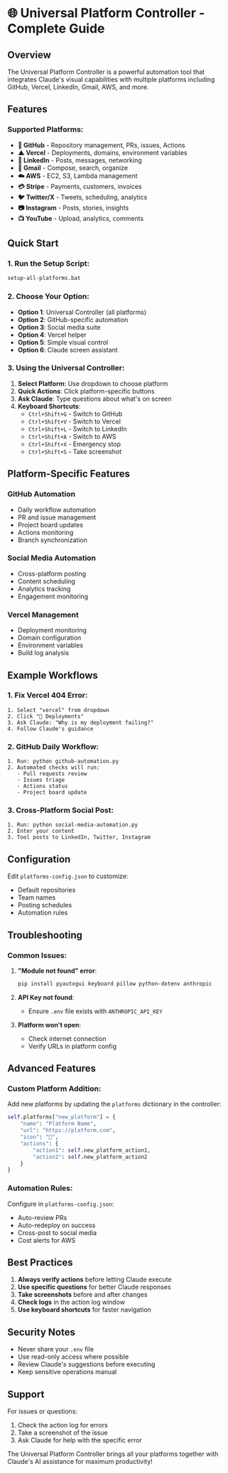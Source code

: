 # 🌐 Universal Platform Controller - Complete Guide

## Overview

The Universal Platform Controller is a powerful automation tool that integrates Claude's visual capabilities with multiple platforms including GitHub, Vercel, LinkedIn, Gmail, AWS, and more.

## Features

### Supported Platforms:
- **🐙 GitHub** - Repository management, PRs, issues, Actions
- **▲ Vercel** - Deployments, domains, environment variables
- **💼 LinkedIn** - Posts, messages, networking
- **📧 Gmail** - Compose, search, organize
- **☁️ AWS** - EC2, S3, Lambda management
- **💳 Stripe** - Payments, customers, invoices
- **🐦 Twitter/X** - Tweets, scheduling, analytics
- **📷 Instagram** - Posts, stories, insights
- **📺 YouTube** - Upload, analytics, comments

## Quick Start

### 1. Run the Setup Script:
```bash
setup-all-platforms.bat
```

### 2. Choose Your Option:
- **Option 1**: Universal Controller (all platforms)
- **Option 2**: GitHub-specific automation
- **Option 3**: Social media suite
- **Option 4**: Vercel helper
- **Option 5**: Simple visual control
- **Option 6**: Claude screen assistant

### 3. Using the Universal Controller:

1. **Select Platform**: Use dropdown to choose platform
2. **Quick Actions**: Click platform-specific buttons
3. **Ask Claude**: Type questions about what's on screen
4. **Keyboard Shortcuts**:
   - `Ctrl+Shift+G` - Switch to GitHub
   - `Ctrl+Shift+V` - Switch to Vercel
   - `Ctrl+Shift+L` - Switch to LinkedIn
   - `Ctrl+Shift+A` - Switch to AWS
   - `Ctrl+Shift+X` - Emergency stop
   - `Ctrl+Shift+S` - Take screenshot

## Platform-Specific Features

### GitHub Automation
- Daily workflow automation
- PR and issue management
- Project board updates
- Actions monitoring
- Branch synchronization

### Social Media Automation
- Cross-platform posting
- Content scheduling
- Analytics tracking
- Engagement monitoring

### Vercel Management
- Deployment monitoring
- Domain configuration
- Environment variables
- Build log analysis

## Example Workflows

### 1. Fix Vercel 404 Error:
```
1. Select "vercel" from dropdown
2. Click "🚀 Deployments"
3. Ask Claude: "Why is my deployment failing?"
4. Follow Claude's guidance
```

### 2. GitHub Daily Workflow:
```
1. Run: python github-automation.py
2. Automated checks will run:
   - Pull requests review
   - Issues triage
   - Actions status
   - Project board update
```

### 3. Cross-Platform Social Post:
```
1. Run: python social-media-automation.py
2. Enter your content
3. Tool posts to LinkedIn, Twitter, Instagram
```

## Configuration

Edit `platforms-config.json` to customize:
- Default repositories
- Team names
- Posting schedules
- Automation rules

## Troubleshooting

### Common Issues:

1. **"Module not found" error**:
   ```bash
   pip install pyautogui keyboard pillow python-dotenv anthropic
   ```

2. **API Key not found**:
   - Ensure `.env` file exists with `ANTHROPIC_API_KEY`

3. **Platform won't open**:
   - Check internet connection
   - Verify URLs in platform config

## Advanced Features

### Custom Platform Addition:
Add new platforms by updating the `platforms` dictionary in the controller:

```python
self.platforms["new_platform"] = {
    "name": "Platform Name",
    "url": "https://platform.com",
    "icon": "🎯",
    "actions": {
        "action1": self.new_platform_action1,
        "action2": self.new_platform_action2
    }
}
```

### Automation Rules:
Configure in `platforms-config.json`:
- Auto-review PRs
- Auto-redeploy on success
- Cross-post to social media
- Cost alerts for AWS

## Best Practices

1. **Always verify actions** before letting Claude execute
2. **Use specific questions** for better Claude responses
3. **Take screenshots** before and after changes
4. **Check logs** in the action log window
5. **Use keyboard shortcuts** for faster navigation

## Security Notes

- Never share your `.env` file
- Use read-only access where possible
- Review Claude's suggestions before executing
- Keep sensitive operations manual

## Support

For issues or questions:
1. Check the action log for errors
2. Take a screenshot of the issue
3. Ask Claude for help with the specific error

The Universal Platform Controller brings all your platforms together with Claude's AI assistance for maximum productivity!